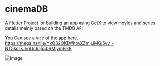 # cinemaDB
A Flutter Project for building an app using GetX to view movies and series details mainly based on the TMDB API

You Can see a vide of the app here.. https://mega.nz/file/YxQ32QKD#hovXZmjLiMGj5vv_-NT5kcr7JhqUc6q550RMjymElk8


![image](https://raw.github.com/Sayed1199/CinemaDB/main/Screenshots/vlcsnap-2022-07-26-02h43m58s021.png)

